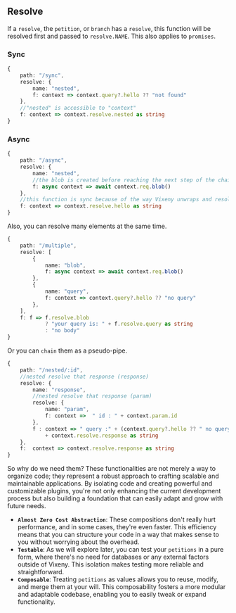 ## Resolve

If a `resolve`, the `petition`, or `branch` has a `resolve`, this function will
be resolved first and passed to `resolve.NAME`. This also applies to `promises`.

### Sync

```ts
{
    path: "/sync",
    resolve: {
        name: "nested",
        f: context => context.query?.hello ?? "not found"
    },
    //"nested" is accessible to "context"
    f: context => context.resolve.nested as string
}
```

### Async

```ts
{
    path: "/async",
    resolve: {
        name: "nested",
        //the blob is created before reaching the next step of the chain
        f: async context => await context.req.blob()
    },
    //this function is sync because of the way Vixeny unwraps and resolves
    f: context => context.resolve.hello as string
}
```

Also, you can resolve many elements at the same time.

```ts
{
    path: "/multiple",
    resolve: [
        {
            name: "blob",
            f: async context => await context.req.blob()
        },
        {
            name: "query",
            f: context => context.query?.hello ?? "no query"
        },
    ],
    f: f => f.resolve.blob
            ? "your query is: " + f.resolve.query as string
            : "no body"
}
```

Or you can `chain` them as a pseudo-pipe.

```ts
{
    path: "/nested/:id",
    //nested resolve that response (response)
    resolve: {
        name: "response",
        //nested resolve that response (param)
        resolve: {
            name: "param",
            f: context =>  " id : " + context.param.id
        },
        f : context => " query :" + (context.query?.hello ?? " no query ")
            + context.resolve.response as string
    },
    f:  context => context.resolve.response as string
}
```

So why do we need them? These functionalities are not merely a way to organize
code; they represent a robust approach to crafting scalable and maintainable
applications. By isolating code and creating powerful and customizable plugins,
you're not only enhancing the current development process but also building a
foundation that can easily adapt and grow with future needs.

- **`Almost Zero Cost Abstraction`**: These compositions don't really hurt
  performance, and in some cases, they're even faster. This efficiency means
  that you can structure your code in a way that makes sense to you without
  worrying about the overhead.
- **`Testable`**: As we will explore later, you can test your `petitions` in a
  pure form, where there's no need for databases or any external factors outside
  of Vixeny. This isolation makes testing more reliable and straightforward.
- **`Composable`**: Treating `petitions` as values allows you to reuse, modify,
  and merge them at your will. This composability fosters a more modular and
  adaptable codebase, enabling you to easily tweak or expand functionality.
